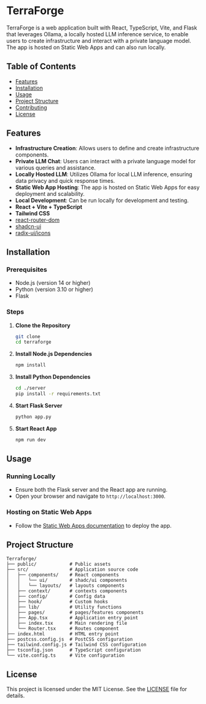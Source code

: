# TerraForge

TerraForge is a web application built with React, TypeScript, Vite, and Flask that leverages Ollama, a locally hosted LLM inference service, to enable users to create infrastructure and interact with a private language model. The app is hosted on Static Web Apps and can also run locally.

## Table of Contents

- [Features](#features)
- [Installation](#installation)
- [Usage](#usage)
- [Project Structure](#project-structure)
- [Contributing](#contributing)
- [License](#license)

## Features

- **Infrastructure Creation**: Allows users to define and create infrastructure components.
- **Private LLM Chat**: Users can interact with a private language model for various queries and assistance.
- **Locally Hosted LLM**: Utilizes Ollama for local LLM inference, ensuring data privacy and quick response times.
- **Static Web App Hosting**: The app is hosted on Static Web Apps for easy deployment and scalability.
- **Local Development**: Can be run locally for development and testing.
- **React + Vite + TypeScript**
- **Tailwind CSS**
- [react-router-dom](https://www.npmjs.com/package/react-router-dom)
- [shadcn-ui](https://github.com/shadcn-ui/ui/)
- [radix-ui/icons](https://www.radix-ui.com/icons)

## Installation

### Prerequisites

- Node.js (version 14 or higher)
- Python (version 3.10 or higher)
- Flask

### Steps

1. **Clone the Repository**
    ```sh
    git clone
    cd terraforge
    ```

2. **Install Node.js Dependencies**
    ```sh
    npm install
    ```

3. **Install Python Dependencies**
    ```sh
    cd ./server
    pip install -r requirements.txt
    ```

4. **Start Flask Server**
    ```sh
    python app.py
    ```

5. **Start React App**
    ```sh
    npm run dev
    ```

## Usage

### Running Locally

- Ensure both the Flask server and the React app are running.
- Open your browser and navigate to `http://localhost:3000`.

### Hosting on Static Web Apps

- Follow the [Static Web Apps documentation](https://docs.microsoft.com/en-us/azure/static-web-apps/) to deploy the app.



## Project Structure

```
Terraforge/
├── public/            # Public assets
├── src/               # Application source code
│   ├── components/    # React components
│   │   └── ui/        # shadc/ui components
│   │   └── layouts/   # layouts components
│   ├── context/       # contexts components
│   ├── config/        # Config data
│   ├── hook/          # Custom hooks
│   ├── lib/           # Utility functions
│   ├── pages/         # pages/features components
│   ├── App.tsx        # Application entry point
│   ├── index.tsx      # Main rendering file
│   └── Router.tsx     # Routes component
├── index.html         # HTML entry point
├── postcss.config.js  # PostCSS configuration
├── tailwind.config.js # Tailwind CSS configuration
├── tsconfig.json      # TypeScript configuration
└── vite.config.ts     # Vite configuration
```

## License

This project is licensed under the MIT License. See the [LICENSE](https://github.com/hayyi2/react-shadcn-starter/blob/main/LICENSE) file for details. 